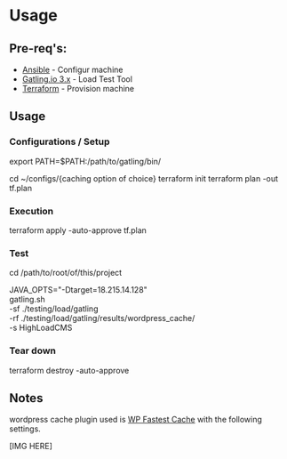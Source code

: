 # Usage

## Pre-req's:
 - [Ansible](https://www.ansible.com/) - Configur machine
 - [Gatling.io 3.x](https://gatling.io/) - Load Test Tool
 - [Terraform](https://www.terraform.io/) - Provision machine


## Usage

### Configurations / Setup
export PATH=$PATH:/path/to/gatling/bin/

cd ~/configs/{caching option of choice}
terraform init
terraform plan -out tf.plan

### Execution

terraform apply -auto-approve tf.plan

### Test
cd /path/to/root/of/this/project

JAVA_OPTS="-Dtarget=18.215.14.128" \
gatling.sh \
-sf ./testing/load/gatling \
-rf ./testing/load/gatling/results/wordpress_cache/ \
-s HighLoadCMS

### Tear down

terraform destroy -auto-approve

## Notes
wordpress cache plugin used is [WP Fastest Cache](http://35.175.125.71/wp-admin/plugin-install.php?tab=plugin-information&plugin=wp-fastest-cache&TB_iframe=true&width=600&height=550) with the following settings.

[IMG HERE]

